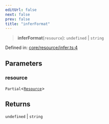 ```yaml
---
editUrl: false
next: false
prev: false
title: "inferFormat"
---
```


> **inferFormat**(`resource`): `undefined` \| `string`

Defined in: [core/resource/infer.ts:4](https://github.com/datisthq/dpkit/blob/7a3ebb9422265a09d2e84e0952d10e0101139f80/core/resource/infer.ts#L4)

## Parameters

### resource

`Partial`\<[`Resource`](/reference/_dpkit/core/resource/)\>

## Returns

`undefined` \| `string`
